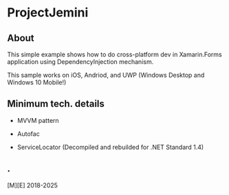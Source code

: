 # ProjectJemini

## About

This simple example shows how to do cross-platform dev in Xamarin.Forms application using DependencyInjection mechanism. 

This sample works on iOS, Andriod, and UWP (Windows Desktop and Windows 10 Mobile!) 


## Minimum tech. details

- MVVM pattern

- Autofac

- ServiceLocator (Decompiled and rebuilded for .NET Standard 1.4)

## .
[M][E] 2018-2025
